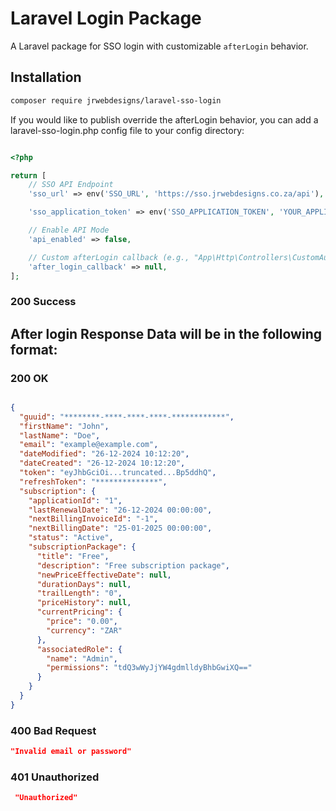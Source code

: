 # Laravel Login Package

A Laravel package for SSO login with customizable `afterLogin` behavior.

## Installation

```bash
composer require jrwebdesigns/laravel-sso-login
```

If you would like to publish override the afterLogin behavior, you can add a laravel-sso-login.php config file to your config directory:

```php

<?php

return [
    // SSO API Endpoint
    'sso_url' => env('SSO_URL', 'https://sso.jrwebdesigns.co.za/api'),

    'sso_application_token' => env('SSO_APPLICATION_TOKEN', 'YOUR_APPLICATION'),

    // Enable API Mode
    'api_enabled' => false,

    // Custom afterLogin callback (e.g., "App\Http\Controllers\CustomAuthController@afterLogin")
    'after_login_callback' => null,
];

```


### 200 Success


## After login Response Data will be in the following format:

### 200 OK
```json

{
  "guuid": "********-****-****-****-************",
  "firstName": "John",
  "lastName": "Doe",
  "email": "example@example.com",
  "dateModified": "26-12-2024 10:12:20",
  "dateCreated": "26-12-2024 10:12:20",
  "token": "eyJhbGciOi...truncated...Bp5ddhQ",
  "refreshToken": "**************",
  "subscription": {
    "applicationId": "1",
    "lastRenewalDate": "26-12-2024 00:00:00",
    "nextBillingInvoiceId": "-1",
    "nextBillingDate": "25-01-2025 00:00:00",
    "status": "Active",
    "subscriptionPackage": {
      "title": "Free",
      "description": "Free subscription package",
      "newPriceEffectiveDate": null,
      "durationDays": null,
      "trailLength": "0",
      "priceHistory": null,
      "currentPricing": {
        "price": "0.00",
        "currency": "ZAR"
      },
      "associatedRole": {
        "name": "Admin",
        "permissions": "tdQ3wWyJjYW4gdmlldyBhbGwiXQ=="
      }
    }
  }
}
```

### 400 Bad Request
```json
"Invalid email or password"
```

### 401 Unauthorized
```json
 "Unauthorized"
```